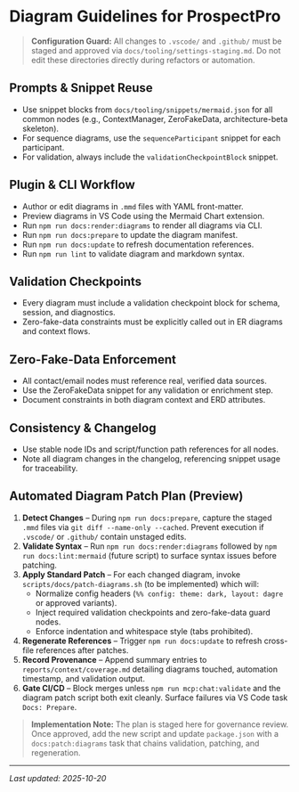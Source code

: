 # Diagram Guidelines for ProspectPro

> **Configuration Guard:** All changes to `.vscode/` and `.github/` must be staged and approved via `docs/tooling/settings-staging.md`. Do not edit these directories directly during refactors or automation.

## Prompts & Snippet Reuse

- Use snippet blocks from `docs/tooling/snippets/mermaid.json` for all common nodes (e.g., ContextManager, ZeroFakeData, architecture-beta skeleton).
- For sequence diagrams, use the `sequenceParticipant` snippet for each participant.
- For validation, always include the `validationCheckpointBlock` snippet.

## Plugin & CLI Workflow

- Author or edit diagrams in `.mmd` files with YAML front-matter.
- Preview diagrams in VS Code using the Mermaid Chart extension.
- Run `npm run docs:render:diagrams` to render all diagrams via CLI.
- Run `npm run docs:prepare` to update the diagram manifest.
- Run `npm run docs:update` to refresh documentation references.
- Run `npm run lint` to validate diagram and markdown syntax.

## Validation Checkpoints

- Every diagram must include a validation checkpoint block for schema, session, and diagnostics.
- Zero-fake-data constraints must be explicitly called out in ER diagrams and context flows.

## Zero-Fake-Data Enforcement

- All contact/email nodes must reference real, verified data sources.
- Use the ZeroFakeData snippet for any validation or enrichment step.
- Document constraints in both diagram context and ERD attributes.

## Consistency & Changelog

- Use stable node IDs and script/function path references for all nodes.
- Note all diagram changes in the changelog, referencing snippet usage for traceability.

## Automated Diagram Patch Plan (Preview)

1. **Detect Changes** – During `npm run docs:prepare`, capture the staged `.mmd` files via `git diff --name-only --cached`. Prevent execution if `.vscode/` or `.github/` contain unstaged edits.
2. **Validate Syntax** – Run `npm run docs:render:diagrams` followed by `npm run docs:lint:mermaid` (future script) to surface syntax issues before patching.
3. **Apply Standard Patch** – For each changed diagram, invoke `scripts/docs/patch-diagrams.sh` (to be implemented) which will:
   - Normalize config headers (`%% config: theme: dark, layout: dagre` or approved variants).
   - Inject required validation checkpoints and zero-fake-data guard nodes.
   - Enforce indentation and whitespace style (tabs prohibited).
4. **Regenerate References** – Trigger `npm run docs:update` to refresh cross-file references after patches.
5. **Record Provenance** – Append summary entries to `reports/context/coverage.md` detailing diagrams touched, automation timestamp, and validation output.
6. **Gate CI/CD** – Block merges unless `npm run mcp:chat:validate` and the diagram patch script both exit cleanly. Surface failures via VS Code task `Docs: Prepare`.

> **Implementation Note:** The plan is staged here for governance review. Once approved, add the new script and update `package.json` with a `docs:patch:diagrams` task that chains validation, patching, and regeneration.

---

_Last updated: 2025-10-20_
